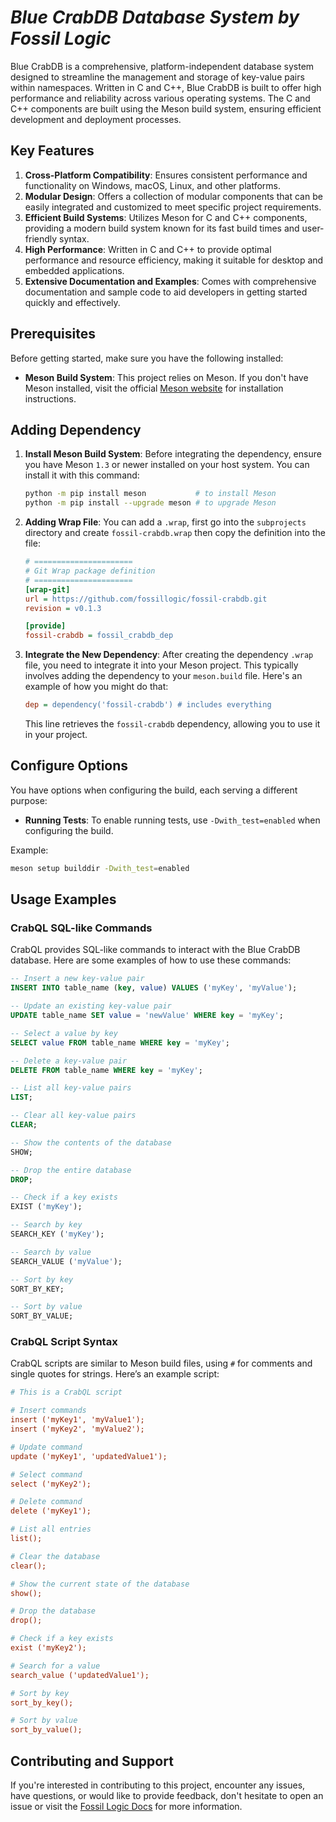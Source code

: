 # ***Blue CrabDB Database System by Fossil Logic***

Blue CrabDB is a comprehensive, platform-independent database system designed to streamline the management and storage of key-value pairs within namespaces. Written in C and C++, Blue CrabDB is built to offer high performance and reliability across various operating systems. The C and C++ components are built using the Meson build system, ensuring efficient development and deployment processes.

## Key Features

1. **Cross-Platform Compatibility**: Ensures consistent performance and functionality on Windows, macOS, Linux, and other platforms.
2. **Modular Design**: Offers a collection of modular components that can be easily integrated and customized to meet specific project requirements.
3. **Efficient Build Systems**: Utilizes Meson for C and C++ components, providing a modern build system known for its fast build times and user-friendly syntax.
4. **High Performance**: Written in C and C++ to provide optimal performance and resource efficiency, making it suitable for desktop and embedded applications.
5. **Extensive Documentation and Examples**: Comes with comprehensive documentation and sample code to aid developers in getting started quickly and effectively.

## Prerequisites

Before getting started, make sure you have the following installed:

- **Meson Build System**: This project relies on Meson. If you don't have Meson installed, visit the official [Meson website](https://mesonbuild.com/Getting-meson.html) for installation instructions.

## Adding Dependency

1. **Install Meson Build System**: Before integrating the dependency, ensure you have Meson `1.3` or newer installed on your host system. You can install it with this command:

   ```sh
   python -m pip install meson           # to install Meson
   python -m pip install --upgrade meson # to upgrade Meson
   ```

2. **Adding Wrap File**: You can add a `.wrap`, first go into the `subprojects` directory and create `fossil-crabdb.wrap` then copy the definition into the file:

   ```ini
   # ======================
   # Git Wrap package definition
   # ======================
   [wrap-git]
   url = https://github.com/fossillogic/fossil-crabdb.git
   revision = v0.1.3

   [provide]
   fossil-crabdb = fossil_crabdb_dep
   ```

3. **Integrate the New Dependency**: After creating the dependency `.wrap` file, you need to integrate it into your Meson project. This typically involves adding the dependency to your `meson.build` file. Here's an example of how you might do that:

   ```ini
   dep = dependency('fossil-crabdb') # includes everything
   ```

   This line retrieves the `fossil-crabdb` dependency, allowing you to use it in your project.

## Configure Options

You have options when configuring the build, each serving a different purpose:

- **Running Tests**: To enable running tests, use `-Dwith_test=enabled` when configuring the build.

Example:

```sh
meson setup builddir -Dwith_test=enabled
```

## Usage Examples

### CrabQL SQL-like Commands

CrabQL provides SQL-like commands to interact with the Blue CrabDB database. Here are some examples of how to use these commands:

```sql
-- Insert a new key-value pair
INSERT INTO table_name (key, value) VALUES ('myKey', 'myValue');

-- Update an existing key-value pair
UPDATE table_name SET value = 'newValue' WHERE key = 'myKey';

-- Select a value by key
SELECT value FROM table_name WHERE key = 'myKey';

-- Delete a key-value pair
DELETE FROM table_name WHERE key = 'myKey';

-- List all key-value pairs
LIST;

-- Clear all key-value pairs
CLEAR;

-- Show the contents of the database
SHOW;

-- Drop the entire database
DROP;

-- Check if a key exists
EXIST ('myKey');

-- Search by key
SEARCH_KEY ('myKey');

-- Search by value
SEARCH_VALUE ('myValue');

-- Sort by key
SORT_BY_KEY;

-- Sort by value
SORT_BY_VALUE;
```

### CrabQL Script Syntax

CrabQL scripts are similar to Meson build files, using `#` for comments and single quotes for strings. Here’s an example script:

```ini
# This is a CrabQL script

# Insert commands
insert ('myKey1', 'myValue1');
insert ('myKey2', 'myValue2');

# Update command
update ('myKey1', 'updatedValue1');

# Select command
select ('myKey2');

# Delete command
delete ('myKey1');

# List all entries
list();

# Clear the database
clear();

# Show the current state of the database
show();

# Drop the database
drop();

# Check if a key exists
exist ('myKey2');

# Search for a value
search_value ('updatedValue1');

# Sort by key
sort_by_key();

# Sort by value
sort_by_value();
```

## Contributing and Support

If you're interested in contributing to this project, encounter any issues, have questions, or would like to provide feedback, don't hesitate to open an issue or visit the [Fossil Logic Docs](https://fossillogic.com/docs) for more information.
